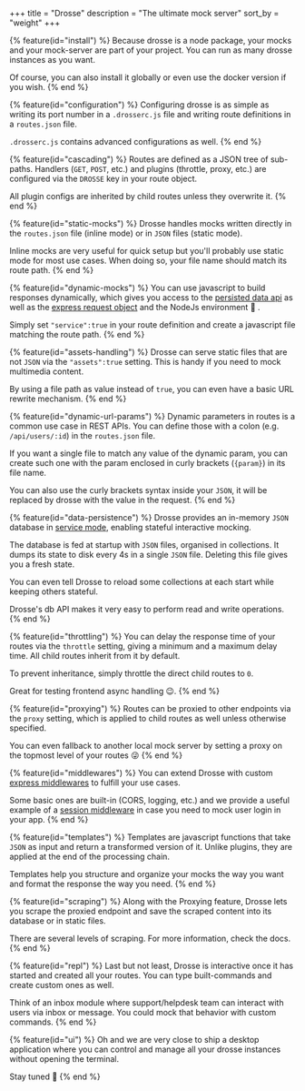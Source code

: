 +++
title = "Drosse"
description = "The ultimate mock server"
sort_by = "weight"
+++

<div class="features">

{% feature(id="install") %}
Because drosse is a node package, your mocks and your mock-server are part
of your project. You can run as many drosse instances as you want.

Of course, you can also install it globally or even use the docker
version if you wish.
{% end %}

{% feature(id="configuration") %}
Configuring drosse is as simple as writing its port number in a
<code class="file">.drosserc.js</code> file and writing route definitions in a
<code class="file">routes.json</code> file.

<code class="file">.drosserc.js</code> contains advanced configurations as well.
{% end %}

{% feature(id="cascading") %}
Routes are defined as a JSON tree of sub-paths.
Handlers (<code class="handler">GET</code>, <code class="handler">POST</code>,
etc.) and plugins (throttle, proxy, etc.) are configured via the
<code>DROSSE</code> key in your route object.

All plugin configs are inherited by child routes unless they overwrite it.
{% end %}

{% feature(id="static-mocks") %}
Drosse handles mocks written directly in the
<code class="file">routes.json</code> file (inline mode) or in <code>JSON</code>
files (static mode).

Inline mocks are very useful for quick setup but you'll probably use static
mode for most use cases. When doing so, your file name should match its route path.
{% end %}

{% feature(id="dynamic-mocks") %}
You can use javascript to build responses dynamically, which gives you access
to the [persisted data api](#data-persistence) as well as the
[express request object](https://expressjs.com/en/4x/api.html#req)
and the NodeJs environment 🦄 .

Simply set <code class="setting">"service":true</code> in your route definition
and create a javascript file matching the route path.
{% end %}

{% feature(id="assets-handling") %}
Drosse can serve static files that are not <code>JSON</code> via the
<code class="setting">"assets":true</code> setting. This is handy if you need to
mock multimedia content.

By using a file path as value instead of <code class="setting">true</code>,
you can even have a basic URL rewrite mechanism.
{% end %}

{% feature(id="dynamic-url-params") %}
Dynamic parameters in routes is a common use case in REST APIs.
You can define those with a colon (e.g. <code>/api/users/:id</code>) in the
<code class="file">routes.json</code> file.

If you want a single file to match any value of the dynamic param,
you can create such one with the param enclosed in curly brackets
(<code>{param}</code>) in its file name.

You can also use the curly brackets syntax inside your <code>JSON</code>,
it will be replaced by drosse with the value in the request.
{% end %}

{% feature(id="data-persistence") %}
Drosse provides an in-memory <code>JSON</code> database in
[service mode](#dynamic-mocks), enabling stateful interactive mocking.

The database is fed at startup with <code>JSON</code> files,
organised in collections. It dumps its state to disk every 4s in a single
<code>JSON</code> file. Deleting this file gives you a fresh state.

You can even tell Drosse to reload some collections at each start
while keeping others stateful.

Drosse's db API makes it very easy to perform read and write operations.
{% end %}

{% feature(id="throttling") %}
You can delay the response time of your routes via the
<code class="setting">throttle</code> setting, giving a minimum
and a maximum delay time. All child routes inherit from it by default.

To prevent inheritance, simply throttle the direct child routes to <code>0</code>.

Great for testing frontend async handling 😉.
{% end %}

{% feature(id="proxying") %}
Routes can be proxied to other endpoints via the
<code class="setting">proxy</code> setting, which is applied to child routes
as well unless otherwise specified.

You can even fallback to another local mock server by setting a proxy on
the topmost level of your routes 😜
{% end %}

{% feature(id="middlewares") %}
You can extend Drosse with custom
[express middlewares](https://expressjs.com/en/guide/writing-middleware.html)
to fulfill your use cases.

Some basic ones are built-in (CORS, logging, etc.) and we provide a useful
example of a [session middleware](https://github.com/jota-one/drosse/tree/master/packages/core/examples/session)
in case you need to mock user login in your app.
{% end %}

{% feature(id="templates") %}
Templates are javascript functions that take <code>JSON</code> as input and
return a transformed version of it. Unlike plugins, they are applied at the
end of the processing chain.

Templates help you structure and organize your mocks the way you want and
format the response the way you need.
{% end %}

{% feature(id="scraping") %}
Along with the Proxying feature, Drosse lets you scrape the proxied endpoint
and save the scraped content into its database or in static files.

There are several levels of scraping. For more information, check the docs.
{% end %}

{% feature(id="repl") %}
Last but not least, Drosse is interactive once it has started and created
all your routes. You can type built-commands and create custom ones as well.

Think of an inbox module where support/helpdesk team can interact with
users via inbox or message. You could mock that behavior with custom commands.
{% end %}

{% feature(id="ui") %}
Oh and we are very close to ship a desktop application where you can control
and manage all your drosse instances without opening the terminal.

Stay tuned 📣
{% end %}
</div>